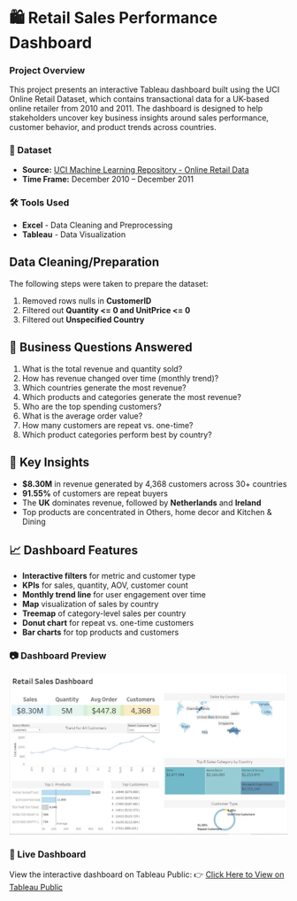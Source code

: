 # 🛍️ Retail Sales Performance Dashboard

### Project Overview
This project presents an interactive Tableau dashboard built using the UCI Online Retail Dataset, which contains transactional data for a UK-based online retailer from 2010 and 2011. The dashboard is designed to help stakeholders uncover key business insights around sales performance, customer behavior, and product trends across countries.


### 📁 Dataset
- **Source:** [UCI Machine Learning Repository - Online Retail Data](https://archive.ics.uci.edu/dataset/352/online+retail)
- **Time Frame:** December 2010 – December 2011

### 🛠 Tools Used

- **Excel** - Data Cleaning and Preprocessing
- **Tableau** - Data Visualization

## Data Cleaning/Preparation

The following steps were taken to prepare the dataset:

1. Removed rows nulls in **CustomerID**
2. Filtered out **Quantity <= 0 and UnitPrice <= 0**
3. Filtered out **Unspecified Country**
 
## 🎯 Business Questions Answered

1.	What is the total revenue and quantity sold?
2.	How has revenue changed over time (monthly trend)?
3.	Which countries generate the most revenue?
4.	Which products and categories generate the most revenue?
5.	Who are the top spending customers?
6.	What is the average order value?
7.	How many customers are repeat vs. one-time?
8.	Which product categories perform best by country?


## 🧠 Key Insights

- **$8.30M** in revenue generated by 4,368 customers across 30+ countries
- **91.55%** of customers are repeat buyers
- The **UK** dominates revenue, followed by **Netherlands** and **Ireland**
- Top products are concentrated in Others, home decor and Kitchen & Dining

## 📈 Dashboard Features

- **Interactive filters** for metric and customer type
- **KPIs** for sales, quantity, AOV, customer count
- **Monthly trend line** for user engagement over time
- **Map** visualization of sales by country
- **Treemap** of category-level sales per country
- **Donut chart** for repeat vs. one-time customers
- **Bar charts** for top products and customers

### 📷 Dashboard Preview
![retail-sales-performance-dashboard](dashboard.JPG)

### 🔗 Live Dashboard
View the interactive dashboard on Tableau Public:
👉 [Click Here to View on Tableau Public](https://public.tableau.com/views/TableauDashboardTemplate_17463452546110/RetailSalesDashboard?:language=en-US&publish=yes&:sid=&:redirect=auth&:display_count=n&:origin=viz_share_link)

